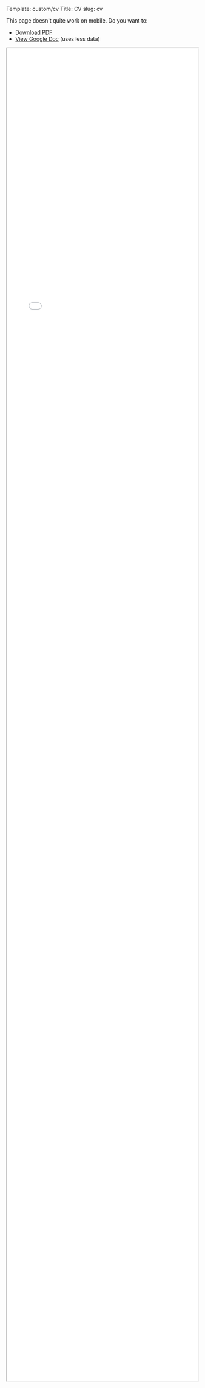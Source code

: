 Template: custom/cv
Title: CV
slug: cv

<div class="cv-mobile">This page doesn't quite work on mobile. Do you want to:
    <ul>
        <li><a href="https://dl.dropboxusercontent.com/u/34000599/JoeHand_CV.pdf">Download PDF</a></li>
        <li><a href="https://docs.google.com/document/d/1CX9Gkc8kCFKHogYvRG5WqbKkReF4cMRVI1kEs-wH_1M/pub?embedded=true">View Google Doc</a> (uses less data)</li>
    </ul>
</div>

<iframe id="cv-frame" class="cv-frame"
    width="100%" height="3500px" scrolling="no"
    src="//docs.google.com/document/d/1CX9Gkc8kCFKHogYvRG5WqbKkReF4cMRVI1kEs-wH_1M/pub?embedded=true">
</iframe>